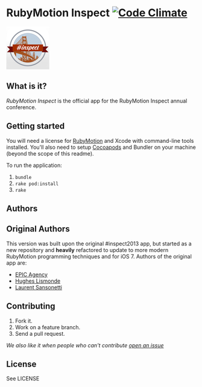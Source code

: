 # RubyMotion Inspect [![Code Climate](https://codeclimate.com/github/MohawkApps/rubymotion-inspect2014.png)](https://codeclimate.com/github/MohawkApps/rubymotion-inspect2014)

![App Icon](/resources/Icon@2x.png)

## What is it?

*RubyMotion Inspect* is the official app for the RubyMotion Inspect annual conference.

## Getting started

You will need a license for [RubyMotion](http://rubymotion.com) and Xcode with command-line tools installed. You'll also need to setup [Cocoapods](http://cocoapods.org/) and Bundler on your machine (beyond the scope of this readme).

To run the application:

1. `bundle`
2. `rake pod:install`
3. `rake`

## Authors

## Original Authors

This version was built upon the original #inspect2013 app, but started as a new repository and __heavily__ refactored to update to more modern RubyMotion programming techniques and for iOS 7. Authors of the original app are:

* [EPIC Agency](http://epic.net)
* [Hughes Lismonde](http://github.com/hlidotbe)
* [Laurent Sansonetti](http://github.com/lrz)

## Contributing

1. Fork it.
2. Work on a feature branch.
3. Send a pull request.

*We also like it when people who can't contribute [open an issue](https://github.com/MohawkApps/rubymotion-inspect2014/issues)*

## License

See LICENSE

